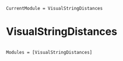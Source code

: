 ```@meta
CurrentModule = VisualStringDistances
```

# VisualStringDistances

```@index
```

```@autodocs
Modules = [VisualStringDistances]
```


